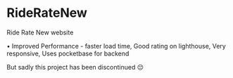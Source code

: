 # RideRateNew
Ride Rate New website




• Improved Performance - faster load time, Good rating on lighthouse, Very responsive, Uses pocketbase for backend 



But sadly this project has been discontinued 😔
